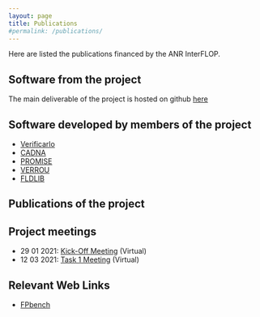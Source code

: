 ```yaml
---
layout: page
title: Publications
#permalink: /publications/
---
```


Here are listed the publications financed by the ANR InterFLOP.

## Software from the project
The main deliverable of the project is hosted on github [here](https://github.com/interflop/interflop) 

## Software developed by members of the project
- [Verificarlo](https://github.com/verificarlo/verificarlo)
- [CADNA](https://www-pequan.lip6.fr/cadna/)
- [PROMISE](http://promise.lip6.fr/)
- [VERROU](https://github.com/edf-hpc/verrou)
- [FLDLIB](https://github.com/fvedrine/fldlib)


## Publications of the project

## Project meetings
- 29 01 2021: [Kick-Off Meeting](/interflop/meeting29012021) (Virtual)
- 12 03 2021: [Task 1 Meeting](/interflop/meeting12032021) (Virtual)



## Relevant Web Links
- [FPbench](https://fpbench.org/)
